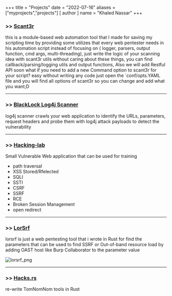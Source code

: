 +++
title = "Projects"
date = "2022-07-16"
aliases = ["myprojects","projects"]
[ author ]
  name = "Khaled Nassar"
+++

### >>  [Scant3r](https://github.com/knassar702/scant3r)
this is a module-based web automation tool that I made for saving my scripting time by providing some utilizes that every web pentester needs in his automation script instead of focusing on ( logger, parsers, output function, cmd args, multi-threading), just write the logic of your scanning idea with scant3r utils without caring about these things, you can find callback/parsing/logging utils and output functions, Also we will add Restful API soon
what if you need to add a new Command option to scant3r for your script?
easy without writing any code just open the `conf/opts.YAML file and you will find all options of scant3r so you can change and add what you want;D



***


### >>  [BlackLock Log4j Scanner](https://blacklock.io/log4j/)
log4j scanner crawls your web application to identify the URLs, parameters, request headers and probe them with log4j attack payloads to detect the vulnerability


*** 


### >>  [Hacking-lab](https://github.com/knassar702/hacking-lab)
Small Vulnerable Web application that can be used for training
- path traversal
- XSS Stored/Rfelected
- SQLI
- SSTI
- CSRF
- SSRF 
- RCE
- Broken Session Management
- open redirect


***
### >>  [LorSrf](https://github.com/knassar702/lorsrf)
lorsrf is just a web pentesting tool that i wrote in Rust for find the parameters that can be used to find SSRF or Out-of-band resource load by adding OAST host like Burp Collaborator to the parameter value

![lorsrf_png](https://github.com/knassar702/lorsrf/raw/master/.github/workflows/screen.png)


***
### >>  [Hacks.rs](https://github.com/knassar702/hacks)
re-write TomNomNom tools in Rust
